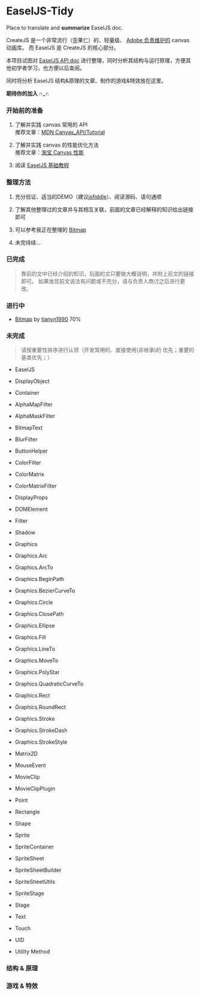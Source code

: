# EaselJS-Tidy

Place to translate and **summarize** EaselJS doc.

CreateJS 是一个非常流行（歪果仁）的、轻量级、
[Adobe 负责维护的](http://www.adobe.com/devnet/createjs.html) canvas 动画库。
而 EaselJS 是 CreateJS 的核心部分。

本项目试图对 [EaselJS API doc](http://createjs.com/docs/easeljs/modules/EaselJS.html) 
进行整理，同时分析其结构与运行原理，方便其他初学者学习，也方便以后查阅。

同时将分析 EaselJS 结构&原理的文章、制作的游戏&特效放在这里。

**期待你的加入 ∩_∩**

### 开始前的准备

1. 了解并实践 canvas 常用的 API  
推荐文章：[MDN Canvas_API/Tutorial](https://developer.mozilla.org/zh-CN/docs/Web/API/Canvas_API/Tutorial)

2. 了解并实践 canvas 的性能优化方法  
推荐文章：[淘宝 Canvas 性能](http://taobaofed.org/blog/2016/02/22/canvas-performance/)

3. 阅读 [EaselJS 基础教程](./learning.md)

### 整理方法

1. 充分验证、适当的DEMO（建议[jsfiddle](https://jsfiddle.net)）、阅读源码、语句通顺

2. 了解其他整理过的文章并与其相互关联，前面的文章已经解释的知识给出链接即可

3. 可以参考我正在整理的 [Bitmap](./docs/Bitmap.md)

4. 未完待续...

### 已完成

> 靠前的文中已经介绍的知识，后面的文只要做大概说明，并附上前文的链接即可。
> 如果发现前文说法有问题或不充分，请与负责人商讨之后进行更改。

### 进行中

* [Bitmap](./docs/Bitmap.md) by [tianyn1990](https://github.com/tianyn1990) 70%

### 未完成

> 请按重要性排序进行认领（开发常用的、直接使用(非继承)的 优先；重要的基类优先；）

* EaselJS

* DisplayObject

* Container

* AlphaMapFilter
* AlphaMaskFilter
* BitmapText
* BlurFilter
* ButtonHelper
* ColorFilter
* ColorMatrix
* ColorMatrixFilter
* DisplayProps
* DOMElement

* Filter

* Shadow

* Graphics
* Graphics.Arc
* Graphics.ArcTo
* Graphics.BeginPath
* Graphics.BezierCurveTo
* Graphics.Circle
* Graphics.ClosePath
* Graphics.Ellipse
* Graphics.Fill
* Graphics.LineTo
* Graphics.MoveTo
* Graphics.PolyStar
* Graphics.QuadraticCurveTo
* Graphics.Rect
* Graphics.RoundRect
* Graphics.Stroke
* Graphics.StrokeDash
* Graphics.StrokeStyle

* Matrix2D

* MouseEvent

* MovieClip
* MovieClipPlugin

* Point

* Rectangle

* Shape

* Sprite
* SpriteContainer
* SpriteSheet
* SpriteSheetBuilder
* SpriteSheetUtils
* SpriteStage

* Stage

* Text

* Touch

* UID
* Utility Method


### 结构 & 原理

### 游戏 & 特效
